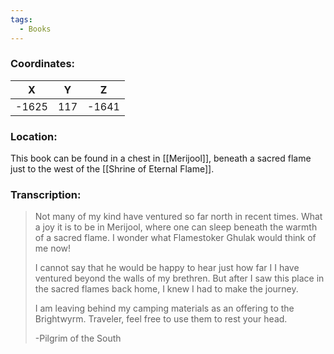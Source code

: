 ```yaml
---
tags:
  - Books
---
```


### Coordinates:
| **X** | **Y**| **Z** |
|:-----:|:----:|:-----:|
|-1625  |117   |-1641  |

### Location:
This book can be found in a chest in [[Merijool]], beneath a sacred flame just to the west of the [[Shrine of Eternal Flame]].

### Transcription:
> Not many of my kind have ventured so far north in recent times. What a joy it is to be in Merijool, where one can sleep beneath the warmth of a sacred flame. I wonder what Flamestoker Ghulak would think of me now!
>
> I cannot say that he would be happy to hear just how far I I have ventured beyond the walls of my brethren. But after I saw this place in the sacred flames back home, I knew I had to make the journey.
>
> I am leaving behind my camping materials as an offering to the Brightwyrm. Traveler, feel free to use them to rest your head.
>
> -Pilgrim of the South

